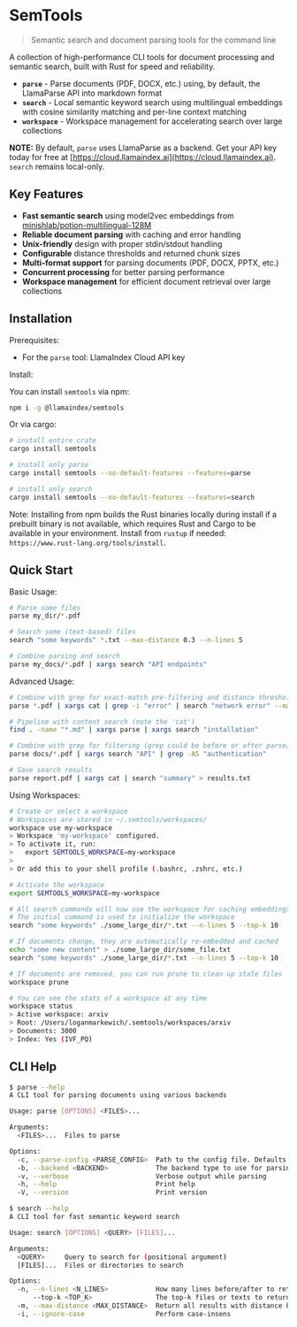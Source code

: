 # SemTools

> Semantic search and document parsing tools for the command line

A collection of high-performance CLI tools for document processing and semantic search, built with Rust for speed and reliability.

- **`parse`** - Parse documents (PDF, DOCX, etc.) using, by default, the LlamaParse API into markdown format
- **`search`** - Local semantic keyword search using multilingual embeddings with cosine similarity matching and per-line context matching
- **`workspace`** - Workspace management for accelerating search over large collections

**NOTE:** By default, `parse` uses LlamaParse as a backend. Get your API key today for free at [https://cloud.llamaindex.ai](https://cloud.llamaindex.ai). `search` remains local-only.

## Key Features

- **Fast semantic search** using model2vec embeddings from [minishlab/potion-multilingual-128M](https://huggingface.co/minishlab/potion-multilingual-128M)
- **Reliable document parsing** with caching and error handling  
- **Unix-friendly** design with proper stdin/stdout handling
- **Configurable** distance thresholds and returned chunk sizes
- **Multi-format support** for parsing documents (PDF, DOCX, PPTX, etc.)
- **Concurrent processing** for better parsing performance
- **Workspace management** for efficient document retrieval over large collections

## Installation

Prerequisites:

- For the `parse` tool: LlamaIndex Cloud API key

Install:

You can install `semtools` via npm:

```bash
npm i -g @llamaindex/semtools
```

Or via cargo:

```bash
# install entire crate
cargo install semtools

# install only parse
cargo install semtools --no-default-features --features=parse

# install only search
cargo install semtools --no-default-features --features=search
```

Note: Installing from npm builds the Rust binaries locally during install if a prebuilt binary is not available, which requires Rust and Cargo to be available in your environment. Install from `rustup` if needed: `https://www.rust-lang.org/tools/install`.

## Quick Start

Basic Usage:

```bash
# Parse some files
parse my_dir/*.pdf

# Search some (text-based) files
search "some keywords" *.txt --max-distance 0.3 --n-lines 5

# Combine parsing and search
parse my_docs/*.pdf | xargs search "API endpoints"
```

Advanced Usage:

```bash
# Combine with grep for exact-match pre-filtering and distance thresholding
parse *.pdf | xargs cat | grep -i "error" | search "network error" --max-distance 0.3

# Pipeline with content search (note the 'cat')
find . -name "*.md" | xargs parse | xargs search "installation"

# Combine with grep for filtering (grep could be before or after parse/search!)
parse docs/*.pdf | xargs search "API" | grep -A5 "authentication"

# Save search results
parse report.pdf | xargs cat | search "summary" > results.txt
```

Using Workspaces:

```bash
# Create or select a workspace
# Workspaces are stored in ~/.semtools/workspaces/
workspace use my-workspace
> Workspace 'my-workspace' configured.
> To activate it, run:
>   export SEMTOOLS_WORKSPACE=my-workspace
> 
> Or add this to your shell profile (.bashrc, .zshrc, etc.)

# Activate the workspace
export SEMTOOLS_WORKSPACE=my-workspace

# All search commands will now use the workspace for caching embeddings
# The initial command is used to initialize the workspace
search "some keywords" ./some_large_dir/*.txt --n-lines 5 --top-k 10

# If documents change, they are automatically re-embedded and cached
echo "some new content" > ./some_large_dir/some_file.txt
search "some keywords" ./some_large_dir/*.txt --n-lines 5 --top-k 10

# If documents are removed, you can run prune to clean up stale files
workspace prune

# You can see the stats of a workspace at any time
workspace status
> Active workspace: arxiv
> Root: /Users/loganmarkewich/.semtools/workspaces/arxiv
> Documents: 3000
> Index: Yes (IVF_PQ)
```

## CLI Help

```bash
$ parse --help
A CLI tool for parsing documents using various backends

Usage: parse [OPTIONS] <FILES>...

Arguments:
  <FILES>...  Files to parse

Options:
  -c, --parse-config <PARSE_CONFIG>  Path to the config file. Defaults to ~/.parse_config.json
  -b, --backend <BACKEND>            The backend type to use for parsing. Defaults to `llama-parse` [default: llama-parse]
  -v, --verbose                      Verbose output while parsing
  -h, --help                         Print help
  -V, --version                      Print version
```

```bash
$ search --help
A CLI tool for fast semantic keyword search

Usage: search [OPTIONS] <QUERY> [FILES]...

Arguments:
  <QUERY>     Query to search for (positional argument)
  [FILES]...  Files or directories to search

Options:
  -n, --n-lines <N_LINES>            How many lines before/after to return as context [default: 3]
      --top-k <TOP_K>                The top-k files or texts to return (ignored if max_distance is set) [default: 3]
  -m, --max-distance <MAX_DISTANCE>  Return all results with distance below this threshold (0.0+)
  -i, --ignore-case                  Perform case-insens